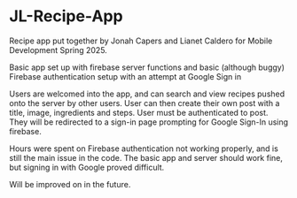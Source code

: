 # JL-Recipe-App
Recipe app put together by Jonah Capers and Lianet Caldero for Mobile Development Spring 2025.


Basic app set up with firebase server functions and basic (although buggy) Firebase authentication setup with an attempt at Google Sign in

Users are welcomed into the app, and can search and view recipes pushed onto the server by other users.
User can then create their own post with a title, image, ingredients and steps. 
User must be authenticated to post.
They will be redirected to a sign-in page prompting for Google Sign-In using firebase.

Hours were spent on Firebase authentication not working properly, and is still the main issue in the code. 
The basic app and server should work fine, but signing in with Google proved difficult. 

Will be improved on in the future.

